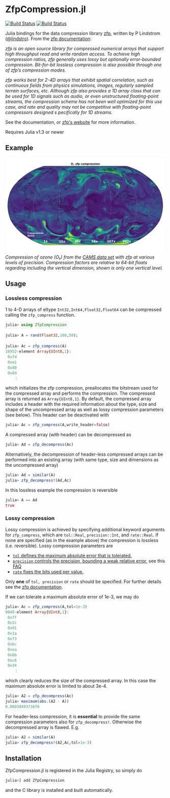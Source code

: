 # ZfpCompression.jl

[![Build Status](https://travis-ci.com/milankl/ZfpCompression.jl.svg?branch=master)](https://travis-ci.com/milankl/ZfpCompression.jl)
[![Build Status](https://ci.appveyor.com/api/projects/status/github/milankl/ZfpCompression.jl?svg=true)](https://ci.appveyor.com/project/milankl/ZfpCompression-jl)

Julia bindings for the data compression library [zfp](https://github.com/LLNL/zfp),
written by P Lindstrom ([@lindstro](https://github.com/lindstro)).
From the [zfp documentation](https://zfp.readthedocs.io/en/release0.5.5/):

*zfp is an open source library for compressed numerical arrays that support high
throughput read and write random access. To achieve high compression ratios, zfp
generally uses lossy but optionally error-bounded compression. Bit-for-bit lossless
compression is also possible through one of zfp’s compression modes.*

*zfp works best for 2-4D arrays that exhibit spatial correlation, such as
continuous fields from physics simulations, images, regularly sampled terrain
surfaces, etc. Although zfp also provides a 1D array class that can be used for
1D signals such as audio, or even unstructured floating-point streams, the
compression scheme has not been well optimized for this use case, and rate and
quality may not be competitive with floating-point compressors designed s
pecifically for 1D streams.*

See the documentation, or [zfp's website](https://computing.llnl.gov/projects/floating-point-compression)
for more information.

Requires Julia v1.3 or newer

## Example

![OzoneCompression](figures/zfp_precision3d_o3_85.png?raw=true "OzoneZfpCompression")  
*Compression of ozone (O₃) from the [CAMS data set](https://ads.atmosphere.copernicus.eu/about-cams) with zfp at various levels of precision.
Compression factors are relative to 64-bit floats regarding including the vertical dimension, shown is only one vertical level.*

## Usage
### Lossless compression

1 to 4-D arrays of eltype `Int32,Int64,Float32,Float64` can be compressed calling
the `zfp_compress` function.

```julia
julia> using ZfpCompression

julia> A = rand(Float32,100,50);

julia> Ac = zfp_compress(A)
16952-element Array{UInt8,1}:
 0xfd
 0xe1
 0x80
 0x8d
    ⋮
```
which initializes the zfp compression, preallocates the bitstream used for
the compressed array and performs the compression. The compressed array is returned
as `Array{UInt8,1}`. By default, the compressed array includes a header with the required
information about the type, size and shape of the uncompressed array as well
as lossy compression parameters (see below). This header can be deactivated with
```julia
julia> Ac = zfp_compress(A,write_header=false)
```

A compressed array (with header) can be decompressed as

```julia
julia> Ad = zfp_decompress(Ac)
```

Alternatively, the decompression of header-less compressed arrays can be performed
into an existing array (with same type, size and dimensions as the uncompressed array)

```julia
julia> Ad = similar(A)
julia> zfp_decompress!(Ad,Ac)
```

In this lossless example the compression is reversible
```julia
julia> A == Ad
true
```

### Lossy compression

Lossy compression is achieved by specifying additional keyword arguments
for `zfp_compress`, which are `tol::Real`, `precision::Int`, and `rate::Real`.
If none are specified (as in the example above) the compression is lossless
(i.e. reversible). Lossy compression parameters are

- [`tol` defines the maximum absolute error that is tolerated.](https://zfp.readthedocs.io/en/release0.5.5/modes.html#fixed-accuracy-mode)
- [`precision` controls the precision, bounding a weak relative error](https://zfp.readthedocs.io/en/release0.5.5/modes.html#fixed-precision-mode), see this [FAQ](https://zfp.readthedocs.io/en/develop/faq.html#q-relerr)
- [`rate` fixes the bits used per value.](https://zfp.readthedocs.io/en/release0.5.5/modes.html#fixed-rate-mode)

Only **one** of `tol, precision` or `rate` should be specified. For further details
see the [zfp documentation](https://zfp.readthedocs.io/en/release0.5.5/modes.html#compression-modes).

If we can tolerate a maximum absolute error of 1e-3, we may do
```julia
julia> Ac = zfp_compress(A,tol=1e-3)
9048-element Array{UInt8,1}:
 0xff
 0x2c
 0x01
 0x1a
 0xf3
 0xbc
 0xea
 0xbb
 0xc6
 0xd4
    ⋮
```
which clearly reduces the size of the compressed array. In this case the maximum
absolute error is limited to about 3e-4.
```julia
julia> A2 = zfp_decompress(Ac)
julia> maximum(abs.(A2 - A))
0.00030493736f0
```

For header-less compression, it is **essential** to provide the same compression
parameters also for `zfp_decompress!`. Otherwise the decompressed array is flawed. E.g.
```julia
julia> A2 = similar(A)
julia> zfp_decompress!(A2,Ac,tol=1e-3)
```

## Installation

ZfpCompression.jl is registered in the Julia Registry, so simply do
```julia
julia>] add ZfpCompression
```
and the C library is installed and built automatically.
